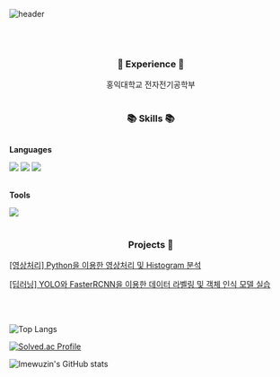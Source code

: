 ![header](https://capsule-render.vercel.app/api?type=venom&color=auto&text=About+Yujin&animation=fadeIn&height=150&align="center")

<br><br>
<h3 align="center">🌟 Experience 🌟</h3>

<div align="center">
    홍익대학교 전자전기공학부
</div>
<br>
<h3 align="center">📚 Skills 📚</h3>
<div style="display:flex; flex-direction:column; align-items:flex-start;">
    <!-- Languages -->
    <p align="center"><strong>Languages</strong></p>
    <div align="center">
        <img src="https://img.shields.io/badge/Java-007396?style=flat-square&logo=Java&logoColor=white"> 
        <img src="https://img.shields.io/badge/C-A8B9CC?style=flat-square&logo=C&logoColor=white">
        <img src="https://img.shields.io/badge/python-3776AB?style=flat-square&logo=python&logoColor=white"> 
    </div>
    <br>
    <!-- Tools -->
    <p align="center"><strong>Tools</strong></p>
    <div align="center">
        <img src="https://img.shields.io/badge/Git-F05032?style=flat-square&logo=Git&logoColor=white">
</div><br>
</div>
<h3 align="center"> Projects 🌟</h3>


[[영상처리] Python을 이용한 영상처리 및 Histogram 분석](https://github.com/imewuzin/project/blob/master/ImageProcessing.pdf)

[[딥러닝] YOLO와 FasterRCNN을 이용한 데이터 라벨링 및 객체 인식 모델 실습](https://github.com/imewuzin/project/blob/master/DeepLearning_YOLO%26FasterRCNN.pdf)

<br>
<br>

![Top Langs](https://github-readme-stats.vercel.app/api/top-langs/?username=imewuzin&layout=compact)

[![Solved.ac Profile](http://mazassumnida.wtf/api/v2/generate_badge?boj=erin523)](https://solved.ac/erin523/)

![Imewuzin's GitHub stats](https://github-readme-stats.vercel.app/api?username=imewuzin&show_icons=true&theme=buefy)

